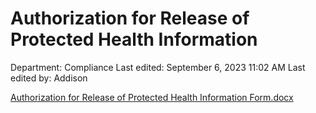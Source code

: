 # Authorization for Release of Protected Health Information

Department: Compliance
Last edited: September 6, 2023 11:02 AM
Last edited by: Addison

[Authorization for Release of Protected Health Information Form.docx](Authorization%20for%20Release%20of%20Protected%20Health%20Info%20772afdff50fd443a8bae50b117fcc673/Authorization_for_Release_of_Protected_Health_Information_Form.docx)